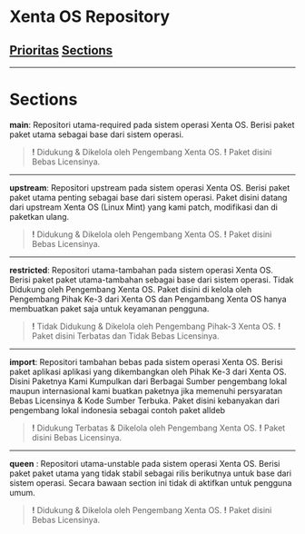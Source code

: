 # Xenta OS Repository
## [Prioritas](prioritas.md) [Sections](sections.md)
---
# Sections
**main**: 
Repositori utama-required pada sistem operasi Xenta OS. 
Berisi paket paket utama sebagai base dari sistem operasi. 
> **!** Didukung & Dikelola oleh Pengembang Xenta OS. 
> **!** Paket disini Bebas Licensinya. 
---
**upstream**: 
Repositori upstream pada sistem operasi Xenta OS. 
Berisi paket paket utama penting sebagai base dari sistem operasi. 
Paket disini datang dari upstream Xenta OS (Linux Mint) yang kami patch, 
modifikasi dan di paketkan ulang. 
> **!** Didukung & Dikelola oleh Pengembang Xenta OS. 
> **!** Paket disini Bebas Licensinya. 
---
**restricted**: 
Repositori utama-tambahan pada sistem operasi Xenta OS. 
Berisi paket paket utama-tambahan sebagai base dari sistem operasi. 
Tidak Didukung oleh Pengembang Xenta OS. Paket disini di kelola oleh 
Pengembang Pihak Ke-3 dari Xenta OS dan Pengambang Xenta OS hanya 
membuatkan paket saja untuk keyamanan pengguna. 
> **!** Tidak Didukung & Dikelola oleh Pengembang Pihak-3 Xenta OS. 
> **!** Paket disini Terbatas dan Tidak Bebas Licensinya. 
---
**import**:
Repositori tambahan bebas pada sistem operasi Xenta OS. 
Berisi paket aplikasi aplikasi yang dikembangkan oleh Pihak Ke-3 dari Xenta OS. 
Disini Paketnya Kami Kumpulkan dari Berbagai Sumber pengembang lokal maupun 
internasional kami buatkan paketnya jika memenuhi persyaratan Bebas Licensinya 
& Kode Sumber Terbuka. Paket disini kebanyakan dari pengembang lokal indonesia 
sebagai contoh paket alldeb 
> **!** Didukung Terbatas & Dikelola oleh Pengembang Xenta OS. 
> **!** Paket disini Bebas Licensinya. 
---
**queen** : 
Repositori utama-unstable pada sistem operasi Xenta OS. 
Berisi paket paket utama yang tidak stabil sebagai rilis 
berikutnya untuk base dari sistem operasi. 
Secara bawaan section ini tidak di aktifkan untuk pengguna umum.
> **!** Didukung & Dikelola oleh Pengembang Xenta OS. 
> **!** Paket disini Bebas Licensinya. 
